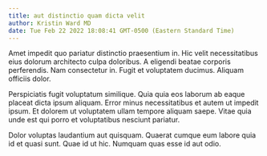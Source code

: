 ```yaml
---
title: aut distinctio quam dicta velit
author: Kristin Ward MD
date: Tue Feb 22 2022 18:08:41 GMT-0500 (Eastern Standard Time)
---
```

Amet impedit quo pariatur distinctio praesentium in. Hic velit necessitatibus eius dolorum architecto culpa doloribus. A eligendi beatae corporis perferendis. Nam consectetur in. Fugit et voluptatem ducimus. Aliquam officiis dolor.

 Perspiciatis fugit voluptatum similique. Quia quia eos laborum ab eaque placeat dicta ipsum aliquam. Error minus necessitatibus et autem ut impedit ipsum. Et dolorem ut voluptatem ullam tempore aliquam saepe. Vitae quia unde est qui porro et voluptatibus nesciunt pariatur.

 Dolor voluptas laudantium aut quisquam. Quaerat cumque eum labore quia id et quasi sunt. Quae id ut hic. Numquam quas esse id aut odio.